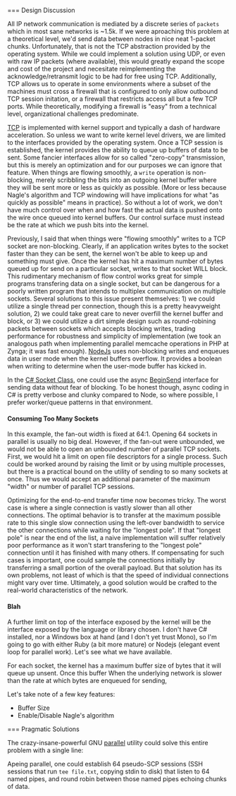 
=== Design Discussion

All IP network communication is mediated by a discrete series of `packets` which in most sane networks is ~1.5k.  If we were aproaching this problem at a theoretical level, we'd send data between nodes in nice neat 1-packet chunks.  Unfortunately, that is not the TCP abstraction provided by the operating system.  While we could implement a solution using UDP, or even with raw IP packets (where available), this would greatly expand the scope and cost of the project and necesitate reimplementing the acknowledge/retransmit logic to be had for free using TCP.  Additionally, TCP allows us to operate in some environments where a subset of the machines must cross a firewall that is configured to only allow outbound TCP session initation, or a firewall that restricts access all but a few TCP ports.  While theoretically, modifying a firewall is "easy" from a technical level, organizational challenges predominate.

[TCP](http://en.wikipedia.org/wiki/Transmission_Control_Protocol) is implemented with kernel support and typically a dash of hardware acceleration.  So unless we want to write kernel level drivers, we are limited to the interfaces provided by the operating system.  Once a TCP session is established, the kernel provides the ability to queue up buffers of data to be sent. Some fancier interfaces allow for so called "zero-copy" transmission, but this is merely an optimization and for our purposes we can ignore that feature.  When things are flowing smoothly, a `write` operation is non-blocking, merely scribbling the bits into an outgoing kernel buffer where they will be sent more or less as quickly as possible. (More or less because Nagle's algorithm and TCP windowing will have implications for what "as quickly as possible" means in practice).  So without a lot of work, we don't have much control over when and how fast the actual data is pushed onto the wire once queued into kernel buffers.  Our control surface must instead be the rate at which we push bits into the kernel.

Previously, I said that when things were "flowing smoothly" writes to a TCP socket are non-blocking.  Clearly, if an application writes bytes to the socket faster than they can be sent, the kernel won't be able to keep up and something must give.  Once the kernel has hit a maximum number of bytes queued up for send on a particular socket, writes to that socket WILL block.  This rudimentary mechanism of flow control works great for simple programs transfering data on a single socket, but can be dangerous for a poorly written program that intends to multiplex communication on multiple sockets.  Several solutions to this issue present themselves: 1) we could utilize a single thread per connection, though this is a pretty heavyweight solution, 2) we could take great care to never overfill the kernel buffer and block, or 3) we could utilize a dirt simple design such as round-robining packets between sockets which accepts blocking writes, trading performance for robustness and simplicity of implementation (we took an analogous path when implementing parallel memcache operations in PHP at Zynga; it was fast enough).  [NodeJs](http://nodejs.org/api/net.html#net_socket_write_data_encoding_callback) uses non-blocking writes and enqueues data in user mode when the kernel buffers overflow.  It provides a boolean when writing to determine when the user-mode buffer has kicked in.

In the [C# Socket Class](http://msdn.microsoft.com/en-us/library/system.net.sockets.socket.aspx), one could use the async [BeginSend](http://msdn.microsoft.com/en-us/library/7h44aee9.aspx) interface for sending data without fear of blocking.  To be honest though, async coding in C# is pretty verbose and clunky compared to Node, so where possible, I prefer worker/queue patterns in that environment.  

#### Consuming Too Many Sockets

In this example, the fan-out width is fixed at 64:1.  Opening 64 sockets in parallel is usually no big deal.  However, if the fan-out were unbounded, we would not be able to open an unbounded number of parallel TCP sockets.  First, we would hit a limit on open file descriptors for a single process.  Such could be worked around by raising the limit or by using multiple processes, but there is a practical bound on the utility of sending to so many sockets at once.  Thus we would accept an additional parameter of the maximum "width" or number of parallel TCP sessions.

Optimizing for the end-to-end transfer time now becomes tricky.  The worst case is where a single connection is vastly slower than all other connections.  The optimal behavior is to transfer at the maximum possible rate to this single slow connection using the left-over bandwidth to service the other connections while waiting for the "longest pole".  If that "longest pole" is near the end of the list, a naive implementation will suffer relatively poor performance as it won't start transfering to the "longest pole" connection until it has finished with many others.  If compensating for such cases is important, one could sample the connections initially by transferring a small portion of the overall payload.  But that solution has its own problems, not least of which is that the speed of individual connections might vary over time.  Ultimately, a good solution would be crafted to the real-world characteristics of the network.

#### Blah

A further limit on top of the interface exposed by the kernel will be the interface exposed by the language or library chosen.  I don't have C# installed, nor a Windows box at hand (and I don't yet trust Mono), so I'm going to go with either Ruby (a bit more mature) or Nodejs (elegant event loop for parallel work).  Let's see what we have available.

For each socket, the kernel has a maximum buffer size of bytes that it will queue up unsent.  Once this buffer
When the underlying network is slower than the rate at which bytes are enqueued for sending, 

Let's take note of a few key features:
* Buffer Size
* Enable/Disable Nagle's algorithm

=== Pragmatic Solutions

The crazy-insane-powerful GNU [parallel](http://www.gnu.org/software/parallel/) utility could solve this entire problem with a single line:

  

Apeing parallel, one could establish 64 pseudo-SCP sessions (SSH sessions that run `tee file.txt`, copying stdin to disk) that listen to 64 named pipes, and round robin between those named pipes echoing chunks of data. 

